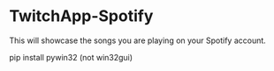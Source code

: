 # TwitchApp-Spotify
This will showcase the songs you are playing on your Spotify account.

pip install pywin32 (not win32gui)

